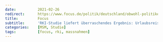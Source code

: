 ```yaml
---
date:          2021-02-26
redirect:      https://www.focus.de/politik/deutschland/obwohl-politiker-anderes-behaupten-rki-studie-liefert-ueberraschendes-ergebnis-urlaubsreisen-sind-kein-pandemietreiber_id_13024923.html
title:         Focus
subtitle:      'RKI-Studie liefert überraschendes Ergebnis: Urlaubsreisen sind kein Pandemie-Risiko'
categories:    [MSM, Studie]
tags:          [focus, rki, massnahmen]
---
```

